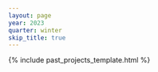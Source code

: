 ```yaml
---
layout: page
year: 2023
quarter: winter
skip_title: true
---
```


{% include past_projects_template.html %}
